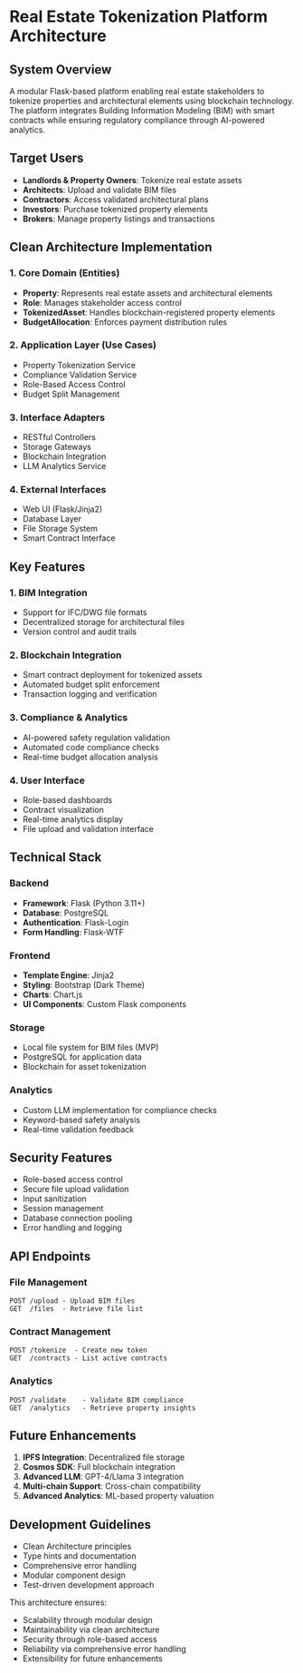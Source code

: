 # Real Estate Tokenization Platform Architecture

## System Overview
A modular Flask-based platform enabling real estate stakeholders to tokenize properties and architectural elements using blockchain technology. The platform integrates Building Information Modeling (BIM) with smart contracts while ensuring regulatory compliance through AI-powered analytics.

## Target Users
- **Landlords & Property Owners**: Tokenize real estate assets
- **Architects**: Upload and validate BIM files
- **Contractors**: Access validated architectural plans
- **Investors**: Purchase tokenized property elements
- **Brokers**: Manage property listings and transactions

## Clean Architecture Implementation

### 1. Core Domain (Entities)
- **Property**: Represents real estate assets and architectural elements
- **Role**: Manages stakeholder access control
- **TokenizedAsset**: Handles blockchain-registered property elements
- **BudgetAllocation**: Enforces payment distribution rules

### 2. Application Layer (Use Cases)
- Property Tokenization Service
- Compliance Validation Service
- Role-Based Access Control
- Budget Split Management

### 3. Interface Adapters
- RESTful Controllers
- Storage Gateways
- Blockchain Integration
- LLM Analytics Service

### 4. External Interfaces
- Web UI (Flask/Jinja2)
- Database Layer
- File Storage System
- Smart Contract Interface

## Key Features

### 1. BIM Integration
- Support for IFC/DWG file formats
- Decentralized storage for architectural files
- Version control and audit trails

### 2. Blockchain Integration
- Smart contract deployment for tokenized assets
- Automated budget split enforcement
- Transaction logging and verification

### 3. Compliance & Analytics
- AI-powered safety regulation validation
- Automated code compliance checks
- Real-time budget allocation analysis

### 4. User Interface
- Role-based dashboards
- Contract visualization
- Real-time analytics display
- File upload and validation interface

## Technical Stack

### Backend
- **Framework**: Flask (Python 3.11+)
- **Database**: PostgreSQL
- **Authentication**: Flask-Login
- **Form Handling**: Flask-WTF

### Frontend
- **Template Engine**: Jinja2
- **Styling**: Bootstrap (Dark Theme)
- **Charts**: Chart.js
- **UI Components**: Custom Flask components

### Storage
- Local file system for BIM files (MVP)
- PostgreSQL for application data
- Blockchain for asset tokenization

### Analytics
- Custom LLM implementation for compliance checks
- Keyword-based safety analysis
- Real-time validation feedback

## Security Features
- Role-based access control
- Secure file upload validation
- Input sanitization
- Session management
- Database connection pooling
- Error handling and logging

## API Endpoints

### File Management
```
POST /upload - Upload BIM files
GET  /files  - Retrieve file list
```

### Contract Management
```
POST /tokenize  - Create new token
GET  /contracts - List active contracts
```

### Analytics
```
POST /validate    - Validate BIM compliance
GET  /analytics   - Retrieve property insights
```

## Future Enhancements
1. **IPFS Integration**: Decentralized file storage
2. **Cosmos SDK**: Full blockchain integration
3. **Advanced LLM**: GPT-4/Llama 3 integration
4. **Multi-chain Support**: Cross-chain compatibility
5. **Advanced Analytics**: ML-based property valuation

## Development Guidelines
- Clean Architecture principles
- Type hints and documentation
- Comprehensive error handling
- Modular component design
- Test-driven development approach

This architecture ensures:
- Scalability through modular design
- Maintainability via clean architecture
- Security through role-based access
- Reliability via comprehensive error handling
- Extensibility for future enhancements
